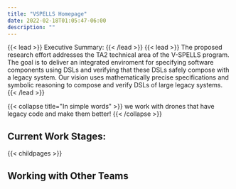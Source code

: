 ```yaml
---
title: "VSPELLS Homepage"
date: 2022-02-18T01:05:47-06:00
description: ""
---
```


{{< lead >}}
Executive Summary:
{{< /lead >}}
{{< lead >}}
The proposed research effort addresses the TA2 technical area of the V-SPELLS program. The goal is to deliver an integrated enviroment for specifying software components using DSLs and verifying that these DSLs safely compose with a legacy system. Our vision uses mathematically precise specifications and symbolic reasoning to compose and verify DSLs of large legacy systems.
{{< /lead >}}

{{< collapse title="In simple words" >}} we work with drones that have legacy code and make them better! {{< /collapse >}}

## Current Work Stages:

{{< childpages >}}

## Working with Other Teams
